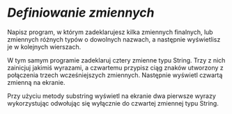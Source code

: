 # *Definiowanie zmiennych*
Napisz program, w którym zadeklarujesz kilka zmiennych finalnych, lub zmiennych różnych typów o dowolnych nazwach, a następnie wyświetlisz je w kolejnych wierszach.

W tym samym programie zadeklaruj cztery zmienne typu String. Trzy z nich zainicjuj jakimiś wyrazami, a czwartemu przypisz ciąg znaków utworzony z połączenia trzech wcześniejszych zmiennych. Następnie wyświetl czwartą zmienną na ekranie.

Przy użyciu metody substring wyświetl na ekranie dwa pierwsze wyrazy wykorzystując odwołując się wyłącznie do czwartej zmiennej typu String.
